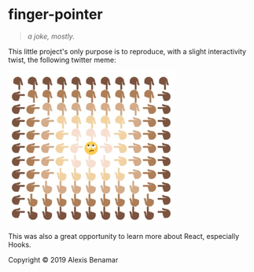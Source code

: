 # finger-pointer

>_a joke, mostly._

This little project's only purpose is to reproduce, with a slight interactivity twist, the following twitter meme:

![finger emojis pointing towards something](https://raw.githubusercontent.com/alexis-benamar/finger-pointer/master/example.png)
  
This was also a great opportunity to learn more about React, especially Hooks.

Copyright ©­­ 2019 Alexis Benamar